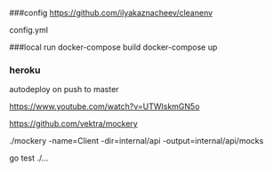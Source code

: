 ###config
https://github.com/ilyakaznacheev/cleanenv

config.yml

###local run
docker-compose build
docker-compose up

### heroku
autodeploy on push to master

https://www.youtube.com/watch?v=UTWIskmGN5o



https://github.com/vektra/mockery

./mockery -name=Client -dir=internal/api -output=internal/api/mocks

go test ./...





